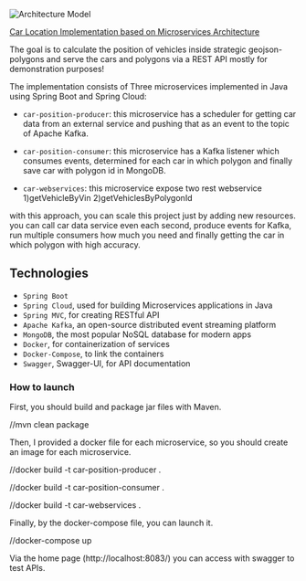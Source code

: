 
![Architecture Model](/car_position_diagram.png)



[Car Location Implementation based on Microservices Architecture](https://ehsanasadev.github.io/How_to_use_Spring_and_Kafka_to_build_a_project_based_on_microservices_architecture/)

The goal is to calculate the position of vehicles inside strategic geojson-polygons and serve the cars and polygons via a REST API
mostly for demonstration purposes!

The implementation consists of Three microservices implemented in Java using Spring Boot and Spring Cloud:

-   `car-position-producer`: this microservice has a scheduler for getting car data from an external service and pushing that as an event to the topic of Apache Kafka.

-   `car-position-consumer`: this microservice has a Kafka listener which consumes events, determined for each car in which
    polygon and finally save car with polygon id in MongoDB.

-   `car-webservices`: this microservice expose two rest webservice 1)getVehicleByVin 2)getVehiclesByPolygonId

with this approach, you can scale this project just by adding new resources. you can call car data service even each second, produce events for Kafka, run multiple consumers
how much you need and finally getting the car in which polygon with high accuracy.

Technologies
------------
- `Spring Boot`
- `Spring Cloud`, used for building Microservices applications in Java
- `Spring MVC`, for creating RESTful API
- `Apache Kafka`, an open-source distributed event streaming platform
- `MongoDB`, the most popular NoSQL database for modern apps 
- `Docker`, for containerization of services
- `Docker-Compose`, to link the containers
- `Swagger`, Swagger-UI, for API documentation


### How to launch

First, you should build and package jar files with Maven.

//mvn clean package

Then,  I provided a docker file for each microservice, so you should create an image for each microservice.

//docker build -t car-position-producer .

//docker build -t car-position-consumer .

//docker build -t car-webservices .



Finally, by the docker-compose file, you can launch it.

//docker-compose up


Via the home page (http://localhost:8083/) you can access with swagger to test APIs.